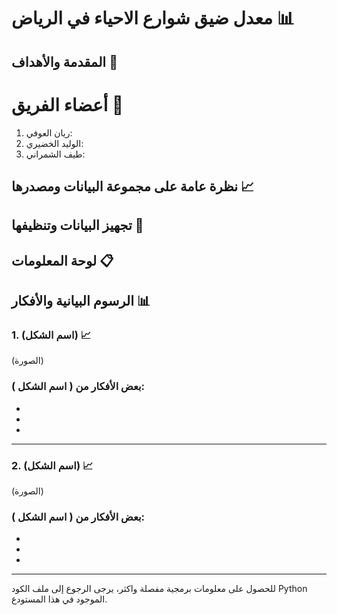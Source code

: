 # معدل ضيق شوارع الاحياء في الرياض 📊

## المقدمة والأهداف 🎯

# أعضاء الفريق 👥
1. ريان العوفي:
2. الوليد الخضيري:
3. طيف الشمراني:

## نظرة عامة على مجموعة البيانات ومصدرها 📈

## تجهيز البيانات وتنظيفها 🧹

## لوحة المعلومات 📋

## الرسوم البيانية والأفكار 📊

### 1. (اسم الشكل) 📈
   
(الصورة)

### بعض الأفكار من ( اسم الشكل ):
-
-
-

---


### 2. (اسم الشكل) 📈
   
(الصورة)

### بعض الأفكار من ( اسم الشكل ):
-
-
-

---



للحصول على معلومات برمجية مفصلة واكثر، يرجى الرجوع إلى ملف الكود Python الموجود في هذا المستودع.
